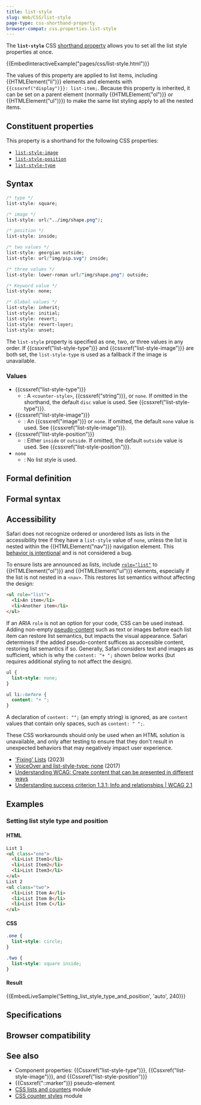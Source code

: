 ```yaml
---
title: list-style
slug: Web/CSS/list-style
page-type: css-shorthand-property
browser-compat: css.properties.list-style
---
```




The **`list-style`** CSS [shorthand property](/Web/CSS/Shorthand_properties) allows you to set all the list style properties at once.

{{EmbedInteractiveExample("pages/css/list-style.html")}}

The values of this property are applied to list items, including {{HTMLElement("li")}} elements and elements with `{{cssxref("display")}}: list-item;`. Because this property is inherited, it can be set on a parent element (normally {{HTMLElement("ol")}} or {{HTMLElement("ul")}}) to make the same list styling apply to all the nested items.

## Constituent properties

This property is a shorthand for the following CSS properties:

- [`list-style-image`](/Web/CSS/list-style-image)
- [`list-style-position`](/Web/CSS/list-style-position)
- [`list-style-type`](/Web/CSS/list-style-type)

## Syntax

```css
/* type */
list-style: square;

/* image */
list-style: url("../img/shape.png");

/* position */
list-style: inside;

/* two values */
list-style: georgian outside;
list-style: url("img/pip.svg") inside;

/* three values */
list-style: lower-roman url("img/shape.png") outside;

/* Keyword value */
list-style: none;

/* Global values */
list-style: inherit;
list-style: initial;
list-style: revert;
list-style: revert-layer;
list-style: unset;
```

The `list-style` property is specified as one, two, or three values in any order. If {{cssxref("list-style-type")}} and {{cssxref("list-style-image")}} are both set, the `list-style-type` is used as a fallback if the image is unavailable.

### Values

- {{cssxref("list-style-type")}}
  - : A `<counter-style>`, {{cssxref("string")}}, or `none`. If omitted in the shorthand, the default `disc` value is used. See {{cssxref("list-style-type")}}.
- {{cssxref("list-style-image")}}
  - : An {{cssxref("image")}} or `none`. If omitted, the default `none` value is used. See {{cssxref("list-style-image")}}.
- {{cssxref("list-style-position")}}
  - : Either `inside` or `outside`. If omitted, the default `outside` value is used. See {{cssxref("list-style-position")}}.
- `none`
  - : No list style is used.

## Formal definition



## Formal syntax



## Accessibility

Safari does not recognize ordered or unordered lists as lists in the accessibility tree if they have a `list-style` value of `none`, unless the list is nested within the {{HTMLElement("nav")}} navigation element. This [behavior is intentional](https://webkit.org/b/170179#c1) and is not considered a bug.

To ensure lists are announced as lists, include [`role="list"`](/Web/Accessibility/ARIA/Roles/list_role) to {{HTMLElement("ol")}} and {{HTMLElement("ul")}} elements, especially if the list is not nested in a `<nav>`. This restores list semantics without affecting the design:

```html
<ul role="list">
  <li>An item</li>
  <li>Another item</li>
</ul>
```

If an ARIA `role` is not an option for your code, CSS can be used instead. Adding non-empty [pseudo-content](/Web/CSS/content) such as text or images before each list item can restore list semantics, but impacts the visual appearance. Safari determines if the added pseudo-content suffices as accessible content, restoring list semantics if so. Generally, Safari considers text and images as sufficient, which is why the `content: "+ ";` shown below works (but requires additional styling to not affect the design).

```css
ul {
  list-style: none;
}

ul li::before {
  content: "+ ";
}
```

A declaration of `content: "";` (an empty string) is ignored, as are `content` values that contain only spaces, such as `content: " ";`.

These CSS workarounds should only be used when an HTML solution is unavailable, and only after testing to ensure that they don't result in unexpected behaviors that may negatively impact user experience.

- ['Fixing' Lists](https://www.scottohara.me/blog/2019/01/12/lists-and-safari.html) (2023)
- [VoiceOver and list-style-type: none](https://gerardkcohen.me/writing/2017/voiceover-list-style-type.html) (2017)
- [Understanding WCAG: Create content that can be presented in different ways](/Web/Accessibility/Understanding_WCAG/Perceivable#Guideline_1.3_%E2%80%94_Create_content_that_can_be_presented_in_different_ways)
- [Understanding success criterion 1.3.1: Info and relationships | WCAG 2.1](https://www.w3.org/WAI/WCAG21/Understanding/info-and-relationships.html)

## Examples

### Setting list style type and position

#### HTML

```html
List 1
<ul class="one">
  <li>List Item1</li>
  <li>List Item2</li>
  <li>List Item3</li>
</ul>
List 2
<ul class="two">
  <li>List Item A</li>
  <li>List Item B</li>
  <li>List Item C</li>
</ul>
```

#### CSS

```css
.one {
  list-style: circle;
}

.two {
  list-style: square inside;
}
```

#### Result

{{EmbedLiveSample('Setting_list_style_type_and_position', 'auto', 240)}}

## Specifications



## Browser compatibility



## See also

- Component properties: {{Cssxref("list-style-type")}}, {{Cssxref("list-style-image")}}, and {{Cssxref("list-style-position")}}
- {{Cssxref("::marker")}} pseudo-element
- [CSS lists and counters](/Web/CSS/CSS_lists) module
- [CSS counter styles](/Web/CSS/CSS_counter_styles) module
